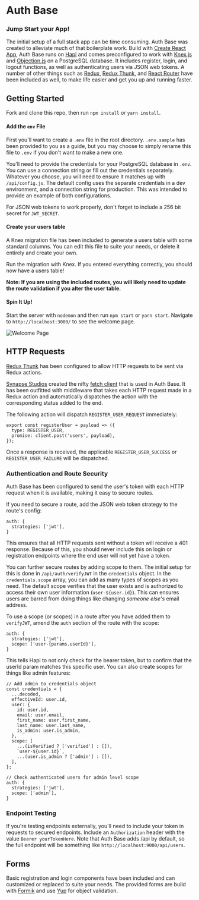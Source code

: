 # Auth Base

### Jump Start your App!

The initial setup of a full stack app can be time consuming. Auth Base was created to alleviate much of that boilerplate work. Build with [Create React App](https://facebook.github.io/create-react-app/), Auth Base runs on [Hapi](https://hapijs.com/) and comes preconfigured to work with [Knex.js](https://knexjs.org/) and [Objection.js](http://vincit.github.io/objection.js/) on a PostgreSQL database. It includes register, login, and logout functions, as well as authenticating users via JSON web tokens. A number of other things such as [Redux](https://redux.js.org/), [Redux Thunk](https://github.com/reduxjs/redux-thunk), and [React Router](https://reacttraining.com/react-router/web/guides/quick-start) have been included as well, to make life easier and get you up and running faster.

## Getting Started

Fork and clone this repo, then run `npm install` or `yarn install`.

#### Add the `env` File

First you'll want to create a `.env` file in the root directory. `.env.sample` has been provided to you as a guide, but you may choose to simply rename this file to `.env` if you don't want to make a new one.

You'll need to provide the credentials for your PostgreSQL database in `.env`. You can use a connection string or fill out the credentials separately. Whatever you choose, you will need to ensure it matches up with `/api/config.js`. The default config uses the separate credentials in a dev environment, and a connection string for production. This was intended to provide an example of both configurations.

For JSON web tokens to work properly, don't forget to include a 256 bit secret for `JWT_SECRET`.

#### Create your users table

A Knex migration file has been included to generate a users table with some standard columns. You can edit this file to suite your needs, or delete it entirely and create your own.

Run the migration with Knex. If you entered everything correctly, you should now have a users table!

**Note: If you are using the included routes, you will likely need to update the route validation if you alter the user table.**

#### Spin It Up!

Start the server with `nodemon` and then run `npm start` or `yarn start`. Navigate to `http://localhost:3000/` to see the welcome page.

![Welcome Page](https://s3-us-west-1.amazonaws.com/codereed/git-repo-images/AuthBaseWelcome.png)

## HTTP Requests

[Redux Thunk](https://github.com/reduxjs/redux-thunk) has been configured to allow HTTP requests to be sent via Redux actions.

[Synapse Studios](https://synapsestudios.com/) created the nifty [fetch client](https://github.com/synapsestudios/fetch-client#readme) that is used in Auth Base. It has been outfitted with middleware that takes each HTTP request made in a Redux action and automatically dispatches the action with the corresponding status added to the end.

The following action will dispatch `REGISTER_USER_REQUEST` immediately:

```
export const registerUser = payload => ({
  type: REGISTER_USER,
  promise: client.post('users', payload),
});
```

Once a response is received, the applicable `REGISTER_USER_SUCCESS` or `REGISTER_USER_FAILURE` will be dispatched.

### Authentication and Route Security

Auth Base has been configured to send the user's token with each HTTP request when it is available, making it easy to secure routes.

If you need to secure a route, add the JSON web token strategy to the route's config:

```
auth: {
  strategies: ['jwt'],
}
```

This ensures that all HTTP requests sent without a token will receive a 401 response. Because of this, you should never include this on login or registration endpoints where the end user will not yet have a token.

You can further secure routes by adding scope to them. The initial setup for this is done in `/api/auth/verifyJWT` in the `credentials` object. In the `credentials.scope` array, you can add as many types of scopes as you need. The default scope verifies that the user exists and is authorized to access their own user information (`user-${user.id}`). This can ensures users are barred from doing things like changing _someone else's_ email address.

To use a scope (or scopes) in a route after you have added them to `verifyJWT`, amend the `auth` section of the route with the scope:

```
auth: {
  strategies: ['jwt'],
  scope: ['user-{params.userId}'],
}
```

This tells Hapi to not only check for the bearer token, but to confirm that the userId param matches this specific user. You can also create scopes for things like admin features:

```
// Add admin to credentials object
const credentials = {
  ...decoded,
  effectiveId: user.id,
  user: {
    id: user.id,
    email: user.email,
    first_name: user.first_name,
    last_name: user.last_name,
    is_admin: user.is_admin,
  },
  scope: [
    ...(isVerified ? ['verified'] : []),
    `user-${user.id}`,
    ...(user.is_admin ? ['admin'] : []),
  ],
};

// Check authenticated users for admin level scope
auth: {
  strategies: ['jwt'],
  scope: ['admin'],
}
```

### Endpoint Testing

If you're testing endpoints externally, you'll need to include your token in requests to secured endpoints. Include an `Authorization` header with the value `Bearer yourTokenHere`. Note that Auth Base adds /api by default, so the full endpoint will be something like `http://localhost:9000/api/users`.

## Forms

Basic registration and login components have been included and can customized or replaced to suite your needs. The provided forms are build with
[Formik](https://jaredpalmer.com/formik) and use [Yup](https://github.com/jquense/yup) for object validation.
